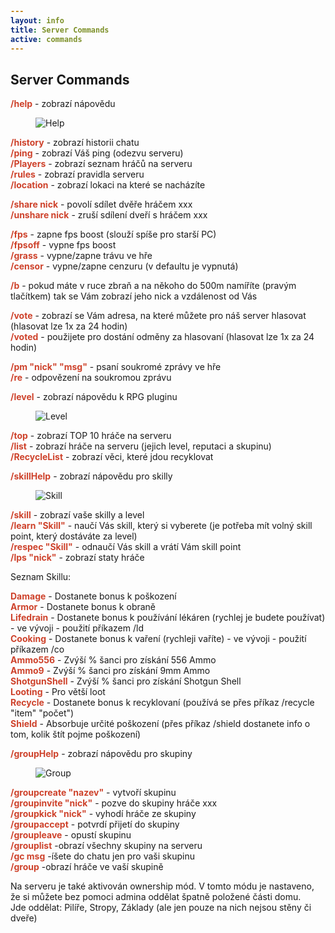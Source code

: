 ```yaml
---
layout: info
title: Server Commands
active: commands
---
```


## Server Commands

<section id="scoped-content">
  <style type="text/css" scoped>
    span {
      color: #ce422b;
      font-weight: bold
    }
  </style>

<span>/help</span> - zobrazí nápovědu  

<figure class="thumbnail"><img class="aligncenter" alt="Help" src="https://f.cloud.github.com/assets/7014826/2490345/f6afc0ae-b1a3-11e3-9655-0aabcd01ee8b.png"></figure>

<span>/history</span> - zobrazí historii chatu  
<span>/ping</span> - zobrazí Váš ping (odezvu serveru)  
<span>/Players</span> - zobrazí seznam hráčů na serveru  
<span>/rules</span> - zobrazí pravidla serveru  
<span>/location</span> - zobrazí lokaci na které se nacházíte  

<span>/share nick</span> - povolí sdílet dvěře hráčem xxx  
<span>/unshare nick</span> - zruší sdílení dveří s hráčem xxx  

<span>/fps</span> - zapne fps boost (slouží spíše pro starší PC)  
<span>/fpsoff</span> - vypne fps boost  
<span>/grass</span> - vypne/zapne trávu ve hře  
<span>/censor</span> - vypne/zapne cenzuru (v defaultu je vypnutá)  

<span>/b</span> - pokud máte v ruce zbraň a na někoho do 500m namíříte (pravým tlačítkem) tak se Vám zobrazí jeho nick a vzdálenost od Vás  

<span>/vote</span> - zobrazí se Vám adresa, na které můžete pro náš server hlasovat (hlasovat lze 1x za 24 hodin)  
<span>/voted</span> - použijete pro dostání odměny za hlasovaní (hlasovat lze 1x za 24 hodin)  

<span>/pm "nick" "msg"</span> - psaní soukromé zprávy ve hře  
<span>/re</span> - odpovězení na soukromou zprávu  

<span>/level</span> - zobrazí nápovědu k RPG pluginu  

<figure class="thumbnail"><img class="aligncenter" alt="Level" src="https://f.cloud.github.com/assets/7014826/2490347/f6afeb6a-b1a3-11e3-8b97-4fe041742335.png"></figure>

<span>/top</span> - zobrazí TOP 10 hráče na serveru  
<span>/list</span> - zobrazí hráče na serveru (jejich level, reputaci a skupinu)  
<span>/RecycleList</span> - zobrazí věci, které jdou recyklovat  

<span>/skillHelp</span> - zobrazí nápovědu pro skilly  

<figure class="thumbnail"><img class="aligncenter" alt="Skill" src="https://f.cloud.github.com/assets/7014826/2490344/f6af7f5e-b1a3-11e3-950f-b5028f65cbb0.png"></figure>

<span>/skill</span> - zobrazí vaše skilly a level  
<span>/learn "Skill"</span> - naučí Vás skill, který si vyberete (je potřeba mít volný skill point, který dostáváte za level)  
<span>/respec "Skill"</span> - odnaučí Vás skill a vrátí Vám skill point  
<span>/lps "nick"</span> - zobrazí staty hráče  

Seznam Skillu:

<span>Damage</span> - Dostanete bonus k poškození  
<span>Armor</span> - Dostanete bonus k obraně  
<span>Lifedrain</span> - Dostanete bonus k používání lékáren (rychlej je budete používat) - ve vývoji - použití příkazem /ld  
<span>Cooking</span> - Dostanete bonus k vaření (rychleji vaříte) - ve vývoji - použití příkazem /co  
<span>Ammo556</span> - Zvýší % šanci pro získání 556 Ammo  
<span>Ammo9</span> - Zvýší % šanci pro získání 9mm Ammo  
<span>ShotgunShell</span> - Zvýší % šanci pro získání Shotgun Shell  
<span>Looting</span> - Pro větší loot  
<span>Recycle</span> - Dostanete bonus k recyklovaní (používá se přes příkaz /recycle "item" "počet")  
<span>Shield</span> - Absorbuje určité poškození (přes příkaz /shield dostanete info o tom, kolik štít pojme poškození)  

<span>/groupHelp</span> - zobrazí nápovědu pro skupiny  

<figure class="thumbnail"><img class="aligncenter" alt="Group" src="https://f.cloud.github.com/assets/7014826/2490346/f6afc95a-b1a3-11e3-9456-bc2a13fb9ed1.png"></figure>

<span>/groupcreate "nazev"</span> - vytvoří skupinu  
<span>/groupinvite "nick"</span> - pozve do skupiny hráče xxx  
<span>/groupkick "nick"</span> - vyhodí hráče ze skupiny  
<span>/groupaccept</span> - potvrdí přijetí do skupiny  
<span>/groupleave</span> - opustí skupinu  
<span>/grouplist</span> -obrazí všechny skupiny na serveru  
<span>/gc msg</span> -íšete do chatu jen pro vaši skupinu  
<span>/group</span> -obrazí hráče ve vaší skupině  

Na serveru je také aktivován ownership mód. V tomto módu je nastaveno, že si můžete bez pomoci admina oddělat špatně položené části domu.  
Jde oddělat: Pilíře, Stropy, Základy (ale jen pouze na nich nejsou stěny či dveře)

</style>


